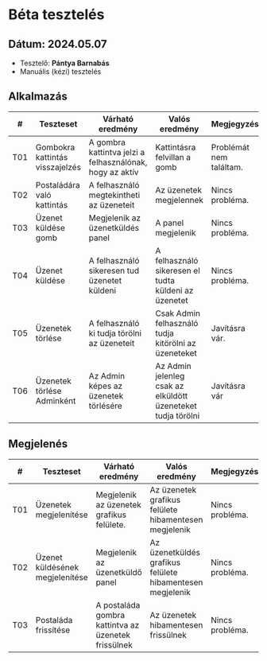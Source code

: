 # Béta tesztelés

## **Dátum:** 2024.05.07
 - Tesztelő: **Pántya Barnabás**
 - Manuális (kézi) tesztelés

## Alkalmazás

| # | Teszteset | Várható eredmény | Valós eredmény | Megjegyzés |
|------------|------------|---------------|--------------------|------------|
| T01 | Gombokra kattintás visszajelzés | A gombra kattintva jelzi a felhasználónak, hogy az aktív | Kattintásra felvillan a gomb | Problémát nem találtam. |
| T02 | Postaládára való kattintás | A felhasználó megtekintheti az üzeneteit | Az üzenetek megjelennek | Nincs probléma. |
| T03 | Üzenet küldése gomb | Megjelenik az üzenetküldés panel | A panel megjelenik | Nincs probléma. |
| T04 | Üzenet küldése | A felhasználó sikeresen tud üzenetet küldeni | A felhasználó sikeresen el tudta küldeni az üzenetet| Nincs probléma. |
| T05 | Üzenetek törlése | A felhasználó ki tudja törölni az üzeneteit | Csak Admin felhasználó tudja kitörölni az üzeneteket| Javításra vár. |
| T06 | Üzenetek törlése Adminként | Az Admin képes az üzenetek törlésére | Az Admin jelenleg csak az elküldött üzeneteket tudja törölni | Javításra vár |

 ## Megjelenés

| # | Teszteset | Várható eredmény | Valós eredmény | Megjegyzés |
|------------|------------|---------------|--------------------|------------|
| T01 | Üzenetek megjelenítése | Megjelenik az üzenetek grafikus felülete. | Az üzenetek grafikus felülete hibamentesen megjelenik | Nincs probléma. |
| T02 | Üzenet küldésének megjelenítése | Megjelenik az üzenetküldő panel| Az üzenetküldés grafikus felülete hibamentesen megjelenik | Nincs probléma. |
| T03 | Postaláda frissítése | A postaláda gombra kattintva az üzenetek frissülnek | Az üzenetek hibamentesen frissülnek | Nincs probléma. |

